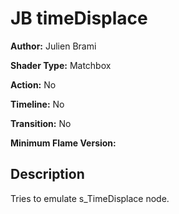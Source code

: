 # JB timeDisplace

**Author:** Julien Brami

**Shader Type:** Matchbox

**Action:** No

**Timeline:** No

**Transition:** No

**Minimum Flame Version:** 


## Description
Tries to emulate s_TimeDisplace node.
